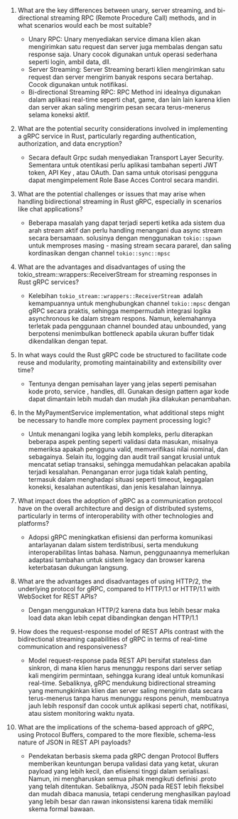 
1. What are the key differences between unary, server streaming, and bi-directional streaming RPC (Remote Procedure Call) methods, and in what scenarios would each be most suitable?
    - Unary RPC: Unary menyediakan service dimana klien akan mengirimkan satu request dan server juga membalas dengan satu response saja. Unary cocok digunakan untuk operasi sederhana seperti login, ambil data, dll.
    - Server Streaming: Server Streaming berarti klien mengirimkan satu request dan server mengirim banyak respons secara bertahap. Cocok digunakan untuk notifikasi.
    - Bi-directional Streaming RPC: RPC Method ini idealnya digunakan dalam aplikasi real-time seperti chat, game, dan lain lain karena klien dan server akan saling mengirim pesan secara terus-menerus selama koneksi aktif.
2. What are the potential security considerations involved in implementing a gRPC service in Rust, particularly regarding authentication, authorization, and data encryption?
    - Secara default Grpc sudah menyediakan Transport Layer Security. Sementara untuk otentikasi perlu aplikasi tambahan seperti JWT token, API Key , atau OAuth. Dan sama untuk otorisasi pengguna dapat mengimpelement Role Base Acces Control secara mandiri.
3. What are the potential challenges or issues that may arise when handling bidirectional streaming in Rust gRPC, especially in scenarios like chat applications?
    - Beberapa masalah yang dapat terjadi seperti ketika ada sistem dua arah stream aktif dan perlu handling menangani dua async stream secara bersamaan. solusinya dengan menggunakan `tokio::spawn` untuk memproses masing - masing stream secara pararel, dan saling kordinasikan dengan channel `tokio::sync::mpsc`

4. What are the advantages and disadvantages of using the tokio_stream::wrappers::ReceiverStream for streaming responses in Rust gRPC services?
    - Kelebihan `tokio_stream::wrappers::ReceiverStream `adalah kemampuannya untuk menghubungkan channel `tokio::mpsc` dengan gRPC secara praktis, sehingga mempermudah integrasi logika asynchronous ke dalam stream respons. Namun, kelemahannya terletak pada penggunaan channel bounded atau unbounded, yang berpotensi menimbulkan bottleneck apabila ukuran buffer tidak dikendalikan dengan tepat.

5. In what ways could the Rust gRPC code be structured to facilitate code reuse and modularity, promoting maintainability and extensibility over time?
    - Tentunya dengan pemisahan layer yang jelas seperti pemisahan kode proto, service , handles, dll. Gunakan design pattern agar kode dapat dimantain lebih mudah dan mudah jika dilakukan penambahan.

6. In the MyPaymentService implementation, what additional steps might be necessary to handle more complex payment processing logic?
    - Untuk menangani logika yang lebih kompleks, perlu diterapkan beberapa aspek penting seperti validasi data masukan, misalnya memeriksa apakah pengguna valid, memverifikasi nilai nominal, dan sebagainya. Selain itu, logging dan audit trail sangat krusial untuk mencatat setiap transaksi, sehingga memudahkan pelacakan apabila terjadi kesalahan. Penanganan error juga tidak kalah penting, termasuk dalam menghadapi situasi seperti timeout, kegagalan koneksi, kesalahan autentikasi, dan jenis kesalahan lainnya.

7. What impact does the adoption of gRPC as a communication protocol have on the overall architecture and design of distributed systems, particularly in terms of interoperability with other technologies and platforms?
    - Adopsi gRPC meningkatkan efisiensi dan performa komunikasi antarlayanan dalam sistem terdistribusi, serta mendukung interoperabilitas lintas bahasa. Namun, penggunaannya memerlukan adaptasi tambahan untuk sistem legacy dan browser karena keterbatasan dukungan langsung.

8. What are the advantages and disadvantages of using HTTP/2, the underlying protocol for gRPC, compared to HTTP/1.1 or HTTP/1.1 with WebSocket for REST APIs?
    - Dengan menggunakan HTTP/2 karena data bus lebih besar maka load data akan lebih cepat dibandingkan dengan HTTP/1.1

9. How does the request-response model of REST APIs contrast with the bidirectional streaming capabilities of gRPC in terms of real-time communication and responsiveness?
    - Model request-response pada REST API bersifat stateless dan sinkron, di mana klien harus menunggu respons dari server setiap kali mengirim permintaan, sehingga kurang ideal untuk komunikasi real-time. Sebaliknya, gRPC mendukung bidirectional streaming yang memungkinkan klien dan server saling mengirim data secara terus-menerus tanpa harus menunggu respons penuh, membuatnya jauh lebih responsif dan cocok untuk aplikasi seperti chat, notifikasi, atau sistem monitoring waktu nyata.

10. What are the implications of the schema-based approach of gRPC, using Protocol Buffers, compared to the more flexible, schema-less nature of JSON in REST API payloads?
    - Pendekatan berbasis skema pada gRPC dengan Protocol Buffers memberikan keuntungan berupa validasi data yang ketat, ukuran payload yang lebih kecil, dan efisiensi tinggi dalam serialisasi. Namun, ini mengharuskan semua pihak mengikuti definisi .proto yang telah ditentukan. Sebaliknya, JSON pada REST lebih fleksibel dan mudah dibaca manusia, tetapi cenderung menghasilkan payload yang lebih besar dan rawan inkonsistensi karena tidak memiliki skema formal bawaan.
